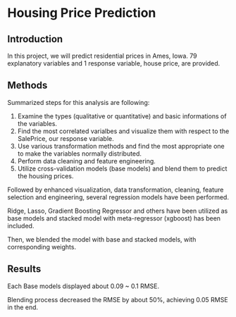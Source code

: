 # Housing Price Prediction
## Introduction

In this project, we will predict residential prices in Ames, Iowa. 
79 explanatory variables and 1 response variable, house price, are provided. 

## Methods

Summarized steps for this analysis are following:

1. Examine the types (qualitative or quantitative) and basic informations of the variables.
2. Find the most correlated varialbes and visualize them with respect to the SalePrice, our response variable.
3. Use various transformation methods and find the most appropriate one to make the variables normally distributed.
4. Perform data cleaning and feature engineering.
5. Utilize cross-validation models (base models) and blend them to predict the housing prices.

Followed by enhanced visualization, data transformation, cleaning, feature selection and engineering, several regression models have been performed.

Ridge, Lasso, Gradient Boosting Regressor and others have been utilized as base models and stacked model with meta-regressor (xgboost) has been included.

Then, we blended the model with base and stacked models, with corresponding weights.

## Results

Each Base models displayed about 0.09 ~ 0.1 RMSE.

Blending process decreased the RMSE by about 50%, achieving 0.05 RMSE in the end.


